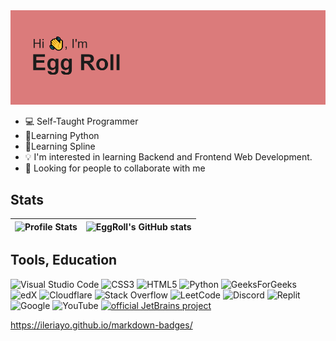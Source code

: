 <img src=header.png/>

* 💻 Self-Taught Programmer
* 🐍Learning Python 
* 🎨Learning Spline
* 💡 I'm interested in learning Backend and Frontend Web Development.
* 🤝 Looking for people to collaborate with me
 
## Stats
| ![Profile Stats](https://github-readme-stats.vercel.app/api/top-langs/?username=superhyper12&layout=compact&theme=radical&hide_border=true&langs_count=8) |![EggRoll's GitHub stats](https://github-readme-stats.vercel.app/api?username=superhyper12&show_icons=true&theme=radical&bg_color=)|
| ----- | ----- |

## Tools, Education
![Visual Studio Code](https://img.shields.io/badge/Visual%20Studio%20Code-0078d7.svg?style=for-the-badge&logo=visual-studio-code&logoColor=white)
![CSS3](https://img.shields.io/badge/css3-%231572B6.svg?style=for-the-badge&logo=css3&logoColor=white)
![HTML5](https://img.shields.io/badge/html5-%23E34F26.svg?style=for-the-badge&logo=html5&logoColor=white)
![Python](https://img.shields.io/badge/python-3670A0?style=for-the-badge&logo=python&logoColor=ffdd54)
![GeeksForGeeks](https://img.shields.io/badge/GeeksforGeeks-gray?style=for-the-badge&logo=geeksforgeeks&logoColor=35914c)
![edX](https://img.shields.io/badge/edX-%2302262B.svg?style=for-the-badge&logo=edX&logoColor=white)
![Cloudflare](https://img.shields.io/badge/Cloudflare-F38020?style=for-the-badge&logo=Cloudflare&logoColor=white)
![Stack Overflow](https://img.shields.io/badge/-Stackoverflow-FE7A16?style=for-the-badge&logo=stack-overflow&logoColor=white)
![LeetCode](https://img.shields.io/badge/LeetCode-000000?style=for-the-badge&logo=LeetCode&logoColor=#d16c06)
![Discord](https://img.shields.io/badge/%3CServer%3E-%237289DA.svg?style=for-the-badge&logo=discord&logoColor=white)
![Replit](https://img.shields.io/badge/Replit-DD1200?style=for-the-badge&logo=Replit&logoColor=white)
![Google](https://img.shields.io/badge/google-4285F4?style=for-the-badge&logo=google&logoColor=white)
![YouTube](https://img.shields.io/badge/YouTube-%23FF0000.svg?style=for-the-badge&logo=YouTube&logoColor=white)
[![official JetBrains project](http://jb.gg/badges/official.svg)](https://confluence.jetbrains.com/display/ALL/JetBrains+on+GitHub)





https://ileriayo.github.io/markdown-badges/






